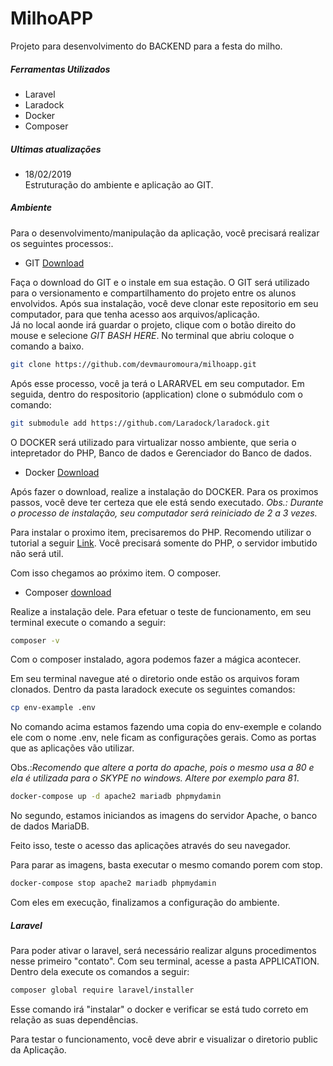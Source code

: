 # MilhoAPP
Projeto para desenvolvimento do BACKEND para a festa do milho. 

##### Ferramentas Utilizados
- Laravel
- Laradock
- Docker
- Composer

##### Ultimas atualizações

- 18/02/2019  
Estruturação do ambiente e aplicação ao GIT. 


##### Ambiente

Para o desenvolvimento/manipulação da aplicação, você precisará realizar os seguintes processos:.

- GIT [Download](https://git-scm.com/downloads)


Faça o download do GIT e o instale em sua estação. O GIT será utilizado para o versionamento e compartilhamento do projeto entre os alunos envolvidos. 
Após sua instalação, você deve clonar este repositorio em seu computador, para que tenha acesso aos arquivos/aplicação.  
Já no local aonde irá guardar o projeto, clique com o botão direito do mouse e selecione *GIT BASH HERE*. No terminal que abriu coloque o comando a baixo.
```sh
git clone https://github.com/devmauromoura/milhoapp.git
```

Após esse processo, você ja terá o LARARVEL em seu computador. Em seguida, dentro do respositorio (application) clone o submódulo com o comando:
```sh
git submodule add https://github.com/Laradock/laradock.git
```

 O DOCKER será utilizado para virtualizar nosso ambiente,  que seria o intepretador do PHP, Banco de dados e Gerenciador do Banco de dados.  
- Docker [Download](https://www.docker.com/get-started)

Após fazer o download, realize a instalação do DOCKER. Para os proximos passos, você deve ter certeza que ele está sendo executado.  *Obs.: Durante o processo de instalação, seu computador será reiniciado de 2 a 3 vezes.*


Para instalar o proximo item, precisaremos do PHP.  Recomendo utilizar o tutorial a seguir [Link](https://blog.schoolofnet.com/como-instalar-o-php-no-windows-do-jeito-certo-e-usar-o-servidor-embutido/). Você precisará somente do PHP, o servidor imbutido não será util.

Com isso chegamos ao próximo item. O composer. 

- Composer [download](https://getcomposer.org/download/)

Realize a instalação dele. Para efetuar o teste de funcionamento, em seu terminal execute o comando a seguir:

```sh
composer -v
```

Com o composer instalado,  agora podemos fazer a mágica acontecer.



Em seu terminal navegue até o diretorio onde estão os arquivos foram clonados. Dentro da pasta laradock execute os seguintes comandos:

```sh
cp env-example .env
```
No comando acima estamos fazendo uma copia do env-exemple e colando ele com o nome .env, nele ficam as configurações gerais. Como as portas que as aplicações vão utilizar.

Obs.:*Recomendo que altere a porta do apache, pois o mesmo usa a 80 e ela é utilizada para o SKYPE no windows. Altere por exemplo para 81*.
```sh
docker-compose up -d apache2 mariadb phpmydamin
```

No segundo, estamos iniciandos as imagens do servidor Apache, o banco de dados MariaDB.


Feito isso, teste o acesso das aplicações através do seu navegador.

    
Para parar as imagens, basta executar o mesmo comando porem com stop. 
```sh
docker-compose stop apache2 mariadb phpmydamin
```

Com eles em execução, finalizamos a configuração do ambiente. 


##### Laravel
Para poder ativar o laravel, será necessário realizar alguns procedimentos nesse primeiro "contato".
Com seu terminal,  acesse a pasta APPLICATION. Dentro dela execute os comandos a seguir:

```sh
composer global require laravel/installer
```
Esse comando irá "instalar" o docker e verificar se está tudo correto em relação as suas dependências. 

Para testar o funcionamento, você deve abrir e visualizar o diretorio public da Aplicação.
